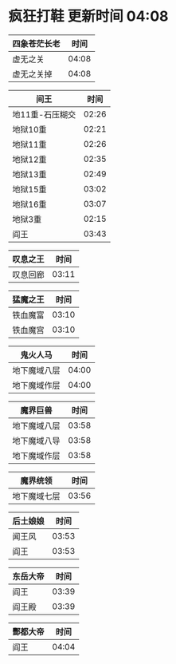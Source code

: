 # 疯狂打鞋 更新时间 04:08

| 四象苍茫长老   | 时间    |
|--------|-------|
| 虚无之关 | 04:08 |
| 虚无之关掉 | 04:08 |

| 间王   | 时间    |
|--------|-------|
| 地11重-石压糊交 | 02:26 |
| 地狱10重 | 02:21 |
| 地狱11重 | 02:26 |
| 地狱12重 | 02:35 |
| 地狱13重 | 02:49 |
| 地狱15重 | 03:02 |
| 地狱16重 | 03:07 |
| 地狱3重 | 02:15 |
| 阎王 | 03:43 |

| 叹息之王   | 时间    |
|--------|-------|
| 叹息回廊 | 03:11 |

| 猛魔之王   | 时间    |
|--------|-------|
| 铁血魔富 | 03:10 |
| 铁血魔宫 | 03:10 |

| 鬼火人马   | 时间    |
|--------|-------|
| 地下魔域八层 | 04:00 |
| 地下魔域作层 | 04:00 |

| 魔界巨兽   | 时间    |
|--------|-------|
| 地下魔域八层 | 03:58 |
| 地下魔域八导 | 03:58 |
| 地下魔域作层 | 03:58 |

| 魔界统领   | 时间    |
|--------|-------|
| 地下魔域七层 | 03:56 |

| 后土娘娘   | 时间    |
|--------|-------|
| 闻王风 | 03:53 |
| 阎王 | 03:53 |

| 东岳大帝   | 时间    |
|--------|-------|
| 阎王 | 03:39 |
| 阎王殿 | 03:39 |

| 酆都大帝   | 时间    |
|--------|-------|
| 阎王 | 04:04 |